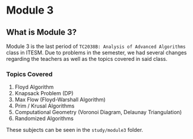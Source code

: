 # Module 3 
## What is Module 3?


Module 3 is the last period of `TC2038B: Analysis of Advanced Algorithms` class in ITESM. Due to problems in the semester, we had several changes regarding the teachers as well as the topics covered in said class.

### Topics Covered
1. Floyd Algorithm 
2. Knapsack Problem (DP)
3. Max Flow (Floyd-Warshall Algorithm) 
4. Prim / Krusal Algorithms
5. Computational Geometry (Voronoi Diagram, Delaunay Triangulation)
6. Randomized Algorithms 

These subjects can be seen in the `study/module3` folder.